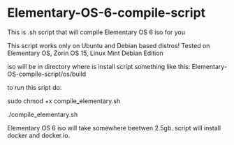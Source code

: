 # Elementary-OS-6-compile-script
This is .sh script that will compile Elementary OS 6 iso for you

This script works only on Ubuntu and Debian based distros! Tested on Elementary OS, Zorin OS 15, Linux Mint Debian Edition

iso will be in directory where is install script something like this: Elementary-OS-compile-script/os/build

to run this sript do:

sudo chmod +x compile_elementary.sh

./compile_elementary.sh



Elementary OS 6 iso will take somewhere beetwen 2.5gb.
script will install docker and docker.io.



